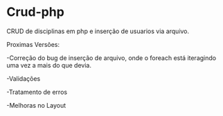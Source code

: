 # Crud-php
CRUD de disciplinas em php  e inserção de usuarios via arquivo.

Proximas Versões:

-Correção do bug de inserção de arquivo, onde o foreach está iteragindo uma vez a  mais do que devia.

-Validações

-Tratamento de erros

-Melhoras no Layout
